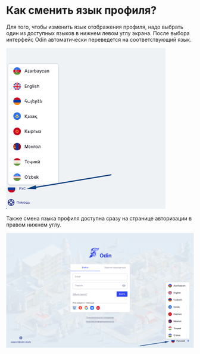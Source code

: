 # Как сменить язык профиля?

Для того, чтобы изменить язык отображения профиля, надо выбрать один из доступных языков в нижнем левом углу экрана. После выбора интерфейс Odin автоматически переведется на соответствующий язык.

![](<.gitbook/assets/image (134).png>)

Также смена языка профиля доступна сразу на странице авторизации в правом нижнем углу.

![](<.gitbook/assets/image (135).png>)
